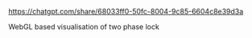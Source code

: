 https://chatgpt.com/share/68033ff0-50fc-8004-9c85-6604c8e39d3a

WebGL based visualisation of two phase lock 